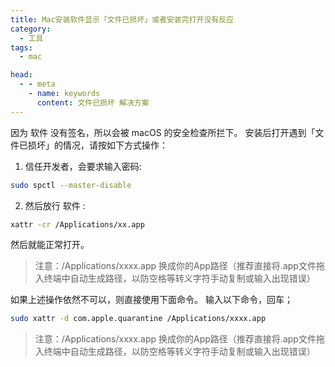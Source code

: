 ```yaml
---
title: Mac安装软件显示「文件已损坏」或者安装完打开没有反应
category:
  - 工具
tags:
  - mac

head:
  - - meta
    - name: keywords
      content: 文件已损坏 解决方案
---
```

因为 软件 没有签名，所以会被 macOS 的安全检查所拦下。
安装后打开遇到「文件已损坏」的情况，请按如下方式操作：
<!-- more -->
1. 信任开发者，会要求输入密码:
```bash
sudo spctl --master-disable
```
2. 然后放行 软件 :
```bash
xattr -cr /Applications/xx.app
```
然后就能正常打开。
> 注意：/Applications/xxxx.app 换成你的App路径（推荐直接将.app文件拖入终端中自动生成路径，以防空格等转义字符手动复制或输入出现错误）


如果上述操作依然不可以，则直接使用下面命令。
输入以下命令，回车；
```bash
sudo xattr -d com.apple.quarantine /Applications/xxxx.app
```
> 注意：/Applications/xxxx.app 换成你的App路径（推荐直接将.app文件拖入终端中自动生成路径，以防空格等转义字符手动复制或输入出现错误）







